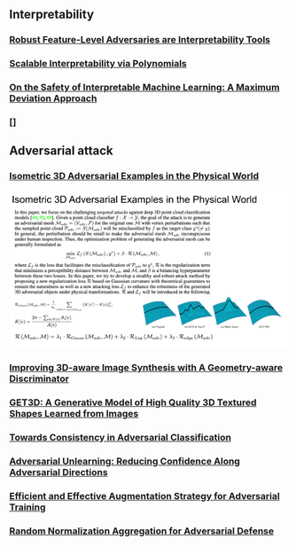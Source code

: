 ## Interpretability

### [Robust Feature-Level Adversaries are Interpretability Tools](https://openreview.net/pdf?id=lQ--doSB2o)

### [Scalable Interpretability via Polynomials](https://openreview.net/pdf?id=TwuColwZAVj)

### [On the Safety of Interpretable Machine Learning: A Maximum Deviation Approach](https://openreview.net/pdf?id=WPXRVQaP9Oq)

### []


## Adversarial attack

### [Isometric 3D Adversarial Examples in the Physical World](https://openreview.net/pdf?id=HOG-G4arLnU)

![fg](figures/e-iso.png)

### [Improving 3D-aware Image Synthesis with A Geometry-aware Discriminator](https://openreview.net/pdf?id=QRp6viwPRaX)

### [GET3D: A Generative Model of High Quality 3D Textured Shapes Learned from Images](https://openreview.net/pdf?id=GAUwreODU5L)

### [Towards Consistency in Adversarial Classification](https://openreview.net/pdf?id=2_AZxVpFlGP)

### [Adversarial Unlearning: Reducing Confidence Along Adversarial Directions](https://openreview.net/pdf?id=cJ006qBE8Uv)

### [Efficient and Effective Augmentation Strategy for Adversarial Training](https://openreview.net/pdf?id=ODkBI1d3phW)

### [Random Normalization Aggregation for Adversarial Defense](https://openreview.net/pdf?id=K4W92FUXSF9)
